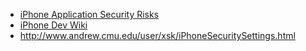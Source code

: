   - [iPhone Application Security
    Risks](http://denimgroup.typepad.com/denim_group/2008/09/top-5-iphone-ap.html)
  - [iPhone Dev Wiki](http://iphone.fiveforty.net/wiki/index.php)
  - <http://www.andrew.cmu.edu/user/xsk/iPhoneSecuritySettings.html>
